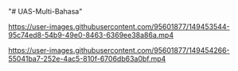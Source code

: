 "# UAS-Multi-Bahasa" 


https://user-images.githubusercontent.com/95601877/149453544-95c74ed8-54b9-49e0-8463-6369ee38a86a.mp4



https://user-images.githubusercontent.com/95601877/149454266-55041ba7-252e-4ac5-810f-6706db63a0bf.mp4

